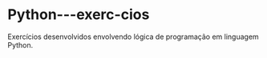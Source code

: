 # Python---exerc-cios
Exercícios desenvolvidos envolvendo lógica de programação em linguagem Python.
